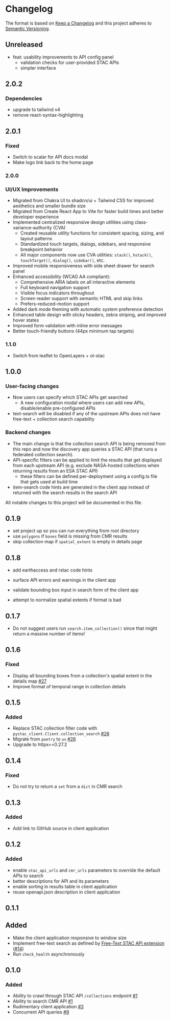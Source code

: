 # Changelog

The format is based on [Keep a Changelog](http://keepachangelog.com/)
and this project adheres to [Semantic Versioning](http://semver.org/).

## Unreleased

- feat: usability improvements to API config panel
  - validation checks for user-provided STAC APIs
  - simpler interface

## 2.0.2

### Dependencies

- upgrade to tailwind v4
- remove react-syntax-highlighting

## 2.0.1

### Fixed

- Switch to scalar for API docs modal
- Make logo link back to the home page

### 2.0.0

### UI/UX Improvements

- Migrated from Chakra UI to shadcn/ui + Tailwind CSS for improved aesthetics and
  smaller bundle size
- Migrated from Create React App to Vite for faster build times and better developer
  experience
- Implemented centralized responsive design utilities using class-variance-authority
  (CVA)
  - Created reusable utility functions for consistent spacing, sizing, and
    layout patterns
  - Standardized touch targets, dialogs, sidebars, and responsive breakpoint behavior
  - All major components now use CVA utilities:
    `stack()`, `hstack()`, `touchTarget()`, `dialog()`, `sidebar()`, etc.
- Improved mobile responsiveness with side sheet drawer for search panel
- Enhanced accessibility (WCAG AA compliant):
  - Comprehensive ARIA labels on all interactive elements
  - Full keyboard navigation support
  - Visible focus indicators throughout
  - Screen reader support with semantic HTML and skip links
  - Prefers-reduced-motion support
- Added dark mode theming with automatic system preference detection
- Enhanced table design with sticky headers, zebra striping, and improved hover states
- Improved form validation with inline error messages
- Better touch-friendly buttons (44px minimum tap targets)

### 1.1.0

- Switch from leaflet to OpenLayers + ol-stac

## 1.0.0

### User-facing changes

- Now users can specify which STAC APIs get searched
  - A new configuration modal where users can add new APIs,
    disable/enable pre-configured APIs
- text-search will be disabled if any of the upstream APIs does not have
  free-text + collection search capability

### Backend changes

- The main change is that the collection search API is being removed from
  this repo and now the discovery app queries a STAC API (that runs a
  federated collection search).
- API-specific filters can be applied to limit the results that get
  displayed from each upstream API (e.g. exclude NASA-hosted collections
  when returning results from an ESA STAC API)
  - these filters can be defined per-deployment using a config.ts file
    that gets used at build time
- item-search code hints are generated in the client app instead of
  returned with the search results in the search API

All notable changes to this project will be documented in this file.

## 0.1.9

- set project up so you can run everything from root directory
- use `polygons` if `boxes` field is missing from CMR results
- skip collection map if `spatial_extent` is empty in details page

## 0.1.8

- add earthaccess and rstac code hints

- surface API errors and warnings in the client app

- validate bounding box input in search form of the client app

- attempt to normalize spatial extents if format is bad

## 0.1.7

- Do not suggest users run `search.item_collection()` since that might
  return a massive number of items!

## 0.1.6

### Fixed

- Display all bounding boxes from a collection's spatial extent in the
  details map [#27](https://github.com/developmentseed/federated-collection-discovery/pull/27)
- Improve format of temporal range in collection details

## 0.1.5

### Added

- Replace STAC collection filter code with `pystac_client.Client.collection_search`
  [#26](https://github.com/developmentseed/federated-collection-discovery/pull/26)
- Migrate from `poetry` to `uv` [#26](https://github.com/developmentseed/federated-collection-discovery/pull/26)
- Upgrade to httpx==0.27.2

## 0.1.4

### Fixed

- Do not try to return a `set` from a `dict` in CMR search

## 0.1.3

### Added

- Add link to GitHub source in client application

## 0.1.2

### Added

- enable `stac_api_urls` and `cmr_urls` parameters to override the default
  APIs to search
- better descriptions for API and its parameters
- enable sorting in results table in client application
- reuse openapi.json description in client application

## 0.1.1

## Added

- Make the client application responsive to window size
- Implement free-text search as defined by
  [Free-Text STAC API extension](https://github.com/stac-api-extensions/freetext-search)
  ([#14](https://github.com/developmentseed/federated-collection-discovery/pull/1))
- Run `check_health` asynchronously

## 0.1.0

### Added

- Ability to crawl through STAC API `/collections` endpoint [#1](https://github.com/developmentseed/federated-collection-discovery/pull/1)
- Ability to search CMR API [#1](https://github.com/developmentseed/federated-collection-discovery/pull/1)
- Rudimentary client application [#3](https://github.com/developmentseed/federated-collection-discovery/pull/3)
- Concurrent API queries [#9](https://github.com/developmentseed/federated-collection-discovery/pull/9)
